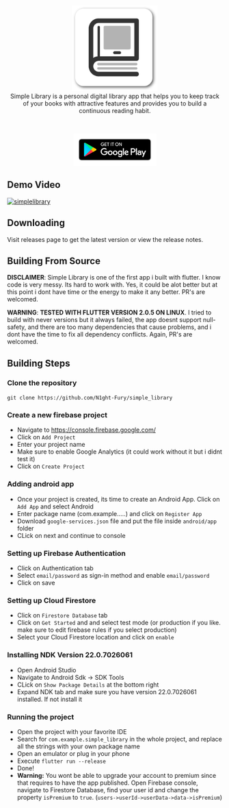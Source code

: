 <p align="center">
  <img width="200" height="auto" src="images/logo.png">
  <br />
  <span align="center">Simple Library is a personal digital library app that helps you to keep track of your books with attractive features and provides you to build a continuous reading habit.</span>
</p>
<br />
<p align="center">
  <a href="https://play.google.com/store/apps/details?id=com.talhakerpicci.simplelibrary"><img alt="Get it on Google Play" src="images/google-play-badge.png" height="75px"/></a>
</p>

## Demo Video
[![simplelibrary](https://img.youtube.com/vi/4Go0qeIhCTE/0.jpg)](https://www.youtube.com/watch?v=4Go0qeIhCTE)

## Downloading
Visit releases page to get the latest version or view the release notes.

## Building From Source

**DISCLAIMER**: Simple Library is one of the first app i built with flutter. I know code is very messy. Its hard to work with. Yes, it could be alot better but at this point i dont have time or the energy to make it any better. PR's are welcomed.

**WARNING**: **TESTED WITH FLUTTER VERSION 2.0.5 ON LINUX**. I tried to build with never versions but it always failed, the app doesnt support null-safety, and there are too many dependencies that cause problems, and i dont have the time to fix all dependency conflicts. Again, PR's are welcomed.

## Building Steps

### Clone the repository

```
git clone https://github.com/N1ght-Fury/simple_library
```

### Create a new firebase project
- Navigate to https://console.firebase.google.com/
- Click on `Add Project`
- Enter your project name
- Make sure to enable Google Analytics (it could work without it but i didnt test it)
- Click on `Create Project`

### Adding android app
- Once your project is created, its time to create an Android App. Click on `Add App` and select Android
- Enter package name (com.example.....) and click on `Register App`
- Download `google-services.json` file and put the file inside `android/app` folder
- CLick on next and continue to console

### Setting up Firebase Authentication
- Click on Authentication tab
- Select `email/password` as sign-in method and enable `email/password`
- Click on save

### Setting up Cloud Firestore
- Click on `Firestore Database` tab
- Click on `Get Started` and and select test mode (or production if you like. make sure to edit firebase rules if you select production)
- Select your Cloud Firestore location and click on `enable`

### Installing NDK Version 22.0.7026061
- Open Android Studio
- Navigate to Android Sdk -> SDK Tools
- CLick on `Show Package Details` at the bottom right
- Expand NDK tab and make sure you have version 22.0.7026061 installed. If not install it

### Running the project
- Open the project with your favorite IDE
- Search for `com.example.simple_library` in the whole project, and replace all the strings with your own package name
- Open an emulator or plug in your phone
- Execute `flutter run --release`
- Done!
- **Warning:** You wont be able to upgrade your account to premium since that requires to have the app published. Open Firebase console, navigate to Firestore Database, find your user id and change the property `isPremium` to `true`. (`users->userId->userData->data->isPremium`)

